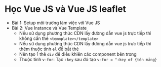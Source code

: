 # Học Vue JS và Vue JS leaflet
+ Bài 1: Setup môi trường làm việc với Vue JS
+ Bài 2: Vue Instance và Vue Template
    + Nếu sử dụng phương thức CDN lấy đường dẫn vue js trực tiếp thì không cần thẻ `<temmplate></template>`
    + Nếu sử dụng phương thức CDN lấy đường dẫn vue js trực tiếp thì thêm thuộc tính `el` để bắt thẻ
    + Nên tạo 1 thẻ `div` để điều khiển các component bên trong
    + Thuộc tính `v-for`: Tạo `:key` sau đó tạo `v-for = ":key of {tên mảng}`

